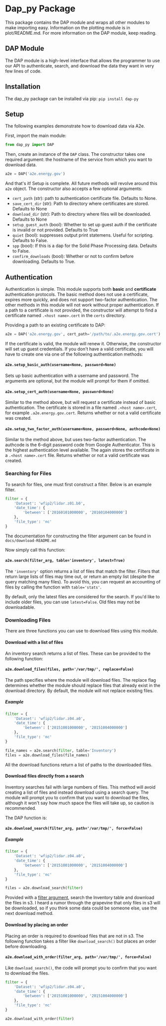 # Dap_py Package

This package contains the DAP module and wraps all other modules to make importing easy. Information on the plotting module is in plot/README.md. For more information on the DAP module, keep reading.

## DAP Module

The DAP module is a high-level interface that allows the programmer to use our API to authenticate, search, and download the data they want in very few lines of code.

## Installation

The dap_py package can be installed via pip: `pip install dap-py`

## Setup

The following examples demonstrate how to download data via A2e.

First, import the main module:

```python
from dap_py import DAP
```

Then, create an instance of the `DAP` class. The constructor takes one required argument: the hostname of the service from which you want to download data.

```python
a2e = DAP('a2e.energy.gov')
```

And that's it! Setup is complete. All future methods will revolve around this `a2e` object. The constructor also accepts a few optional arguments:
- `cert_path` (str): path to authentication certificate file. Defaults to None.
- `save_cert_dir` (str): Path to directory where certificates are stored. Defaults to None
- `download_dir` (str): Path to directory where files will be downloaded. Defaults to None
- `setup_guest_auth` (bool): Whether to set up guest auth if the certificate is invalid or not provided. Defaults to True
- `quiet` (bool): suppresses output print statemens. Useful for scripting. Defaults to False.
- `spp` (bool): If this is a dap for the Solid Phase Processing data. Defaults to False.
- `confirm_downloads` (bool): Whether or not to confirm before downloading. Defaults to True.

## Authentication

Authentication is simple. This module supports both __basic__ and __certificate__ authentication protocols. The basic method does not use a certificate, expires more quickly, and does not support two-factor authentication. The other methods in this module will not work without proper authentication. If a path to a certificate is not provided, the constructor will attempt to find a certificate named `.<host name>.cert` in the `certs` directory.

Providing a path to an existing certificate to DAP:

```python
a2e = DAP('a2e.energy.gov', cert_path='/path/to/.a2e.energy.gov.cert')
```

If the certificate is valid, the module will renew it. Otherwise, the constructor will set up guest credentials. If you don't have a valid certificate, you will have to create one via one of the following authentication methods:

#### `a2e.setup_basic_auth(username=None, password=None)`

Sets up basic authentication with a username and password. The arguments are optional, but the module will prompt for them if omitted.

#### `a2e.setup_cert_auth(username=None, password=None)`

Similar to the method above, but will request a certificate instead of basic authentication. The certificate is stored in a file named `.<host name>.cert`, for example `.a2e.energy.gov.cert`. Returns whether or not a valid certificate was created.

#### `a2e.setup_two_factor_auth(username=None, password=None, authcode=None)`

Similar to the method above, but uses two-factor authentication. The authcode is the 6-digit password code from Google Authenticator. This is the highest authentication level available. The again stores the certificate in a `.<host name>.cert` file. Returns whether or not a valid certificate was created.

### Searching for Files

To search for files, one must first construct a filter. Below is an example filter.

```python
filter = {
    'Dataset': 'wfip2/lidar.z01.b0',
    'date_time': {
        'between': ['20160101000000', '20160104000000']
    },
    'file_type': 'nc'
}
```
The documentation for constructing the filter argument can be found in `docs/download-README.md`

Now simply call this function:

#### `a2e.search(filter_arg, table='inventory', latest=True)`

The `'inventory'` option returns a list of files that match the filter. Filters that return large lists of files may time out, or return an empty list (despite the query matching many files). To avoid this, you can request an accounting of files by calling the function with `table='stats'`.

By default, only the latest files are considered for the search. If you'd like to include older files, you can use `latest=False`. Old files may not be downloadable.


### Downloading Files

There are three functions you can use to download files using this module.

#### Download with a list of files

An inventory search returns a list of files. These can be provided to the following function:

#### `a2e.download_files(files, path='/var/tmp/', replace=False)`

The path specifies where the module will download files. The replace flag determines whether the module should replace files that already exist in the download directory. By default, the module will not replace existing files.

##### Example

```python
filter = {
    'Dataset': 'wfip2/lidar.z04.a0',
    'date_time': {
        'between': ['20151001000000', '20151004000000']
    },
    'file_type': 'nc'
}

file_names = a2e.search(filter, table='Inventory')
files = a2e.download_files(file_names)
```

All the download functions return a list of paths to the downloaded files.

#### Download files directly from a search

Inventory searches fail with large numbers of files. This method will avoid creating a list of files and instead download using a search query. The module will prompt you to confirm that you want to download the files, although it won't say how much space the files will take up, so caution is recommended.

The DAP function is:
#### `a2e.download_search(filter_arg, path='/var/tmp/', force=False)`

##### Example

```python
filter = {
    'Dataset': 'wfip2/lidar.z04.a0',
    'date_time': {
        'between': ['20151001000000', '20151004000000']
    },
    'file_type': 'nc'
}

files = a2e.download_search(filter)
```

Provided with a [filter argument](https://github.com/a2edap/dap-py/blob/master/a2e/download-README.md), search the Inventory table and download the files in s3. I heard a rumor through the grapevine that only files in s3 will be downloaded, so if you think some data could be someone else, use the next download method.

#### Download by placing an order

Placing an order is required to download files that are not in s3. The following function takes a filter like `download_search()` but places an order before downloading.

#### `a2e.download_with_order(filter_arg, path='/var/tmp/', force=False)`

Like `download_search()`, the code will prompt you to confirm that you want to download the files.

```python
filter = {
    'Dataset': 'wfip2/lidar.z04.a0',
    'date_time': {
        'between': ['20151001000000', '20151004000000']
    },
    'file_type': 'nc'
}

a2e.download_with_order(filter)
```
